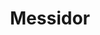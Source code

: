 ---
title: "Messidor"
year: 1979
rating: 4.5
stars: "★★★★½"
rewatched: false
permalink: "messidor"
watched_on: 2023-07-11
---
